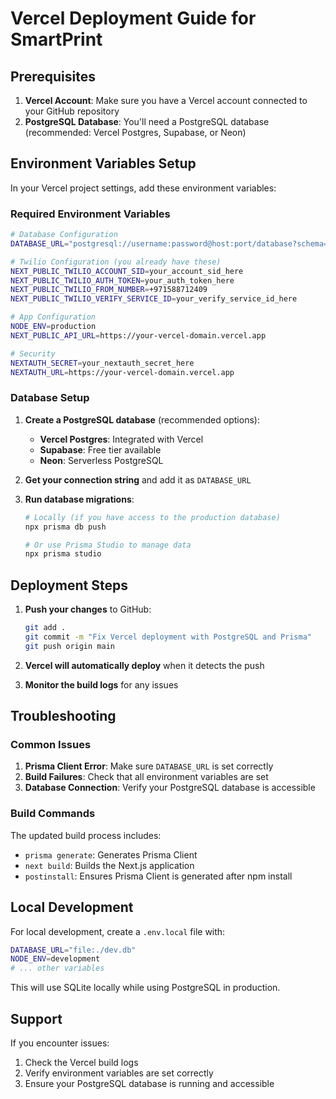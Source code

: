 # Vercel Deployment Guide for SmartPrint

## Prerequisites

1. **Vercel Account**: Make sure you have a Vercel account connected to your GitHub repository
2. **PostgreSQL Database**: You'll need a PostgreSQL database (recommended: Vercel Postgres, Supabase, or Neon)

## Environment Variables Setup

In your Vercel project settings, add these environment variables:

### Required Environment Variables

```bash
# Database Configuration
DATABASE_URL="postgresql://username:password@host:port/database?schema=public"

# Twilio Configuration (you already have these)
NEXT_PUBLIC_TWILIO_ACCOUNT_SID=your_account_sid_here
NEXT_PUBLIC_TWILIO_AUTH_TOKEN=your_auth_token_here
NEXT_PUBLIC_TWILIO_FROM_NUMBER=+971588712409
NEXT_PUBLIC_TWILIO_VERIFY_SERVICE_ID=your_verify_service_id_here

# App Configuration
NODE_ENV=production
NEXT_PUBLIC_API_URL=https://your-vercel-domain.vercel.app

# Security
NEXTAUTH_SECRET=your_nextauth_secret_here
NEXTAUTH_URL=https://your-vercel-domain.vercel.app
```

### Database Setup

1. **Create a PostgreSQL database** (recommended options):
   - **Vercel Postgres**: Integrated with Vercel
   - **Supabase**: Free tier available
   - **Neon**: Serverless PostgreSQL

2. **Get your connection string** and add it as `DATABASE_URL`

3. **Run database migrations**:
   ```bash
   # Locally (if you have access to the production database)
   npx prisma db push
   
   # Or use Prisma Studio to manage data
   npx prisma studio
   ```

## Deployment Steps

1. **Push your changes** to GitHub:
   ```bash
   git add .
   git commit -m "Fix Vercel deployment with PostgreSQL and Prisma"
   git push origin main
   ```

2. **Vercel will automatically deploy** when it detects the push

3. **Monitor the build logs** for any issues

## Troubleshooting

### Common Issues

1. **Prisma Client Error**: Make sure `DATABASE_URL` is set correctly
2. **Build Failures**: Check that all environment variables are set
3. **Database Connection**: Verify your PostgreSQL database is accessible

### Build Commands

The updated build process includes:
- `prisma generate`: Generates Prisma Client
- `next build`: Builds the Next.js application
- `postinstall`: Ensures Prisma Client is generated after npm install

## Local Development

For local development, create a `.env.local` file with:

```bash
DATABASE_URL="file:./dev.db"
NODE_ENV=development
# ... other variables
```

This will use SQLite locally while using PostgreSQL in production.

## Support

If you encounter issues:
1. Check the Vercel build logs
2. Verify environment variables are set correctly
3. Ensure your PostgreSQL database is running and accessible
